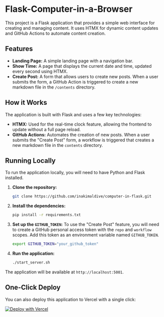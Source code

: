 # Flask-Computer-in-a-Browser

This project is a Flask application that provides a simple web interface for creating and managing content. It uses HTMX for dynamic content updates and GitHub Actions to automate content creation.

## Features

- **Landing Page:** A simple landing page with a navigation bar.
- **Show Time:** A page that displays the current date and time, updated every second using HTMX.
- **Create Post:** A form that allows users to create new posts. When a user submits the form, a GitHub Action is triggered to create a new markdown file in the `/contents` directory.

## How it Works

The application is built with Flask and uses a few key technologies:

- **HTMX:** Used for the real-time clock feature, allowing the frontend to update without a full page reload.
- **GitHub Actions:** Automates the creation of new posts. When a user submits the "Create Post" form, a workflow is triggered that creates a new markdown file in the `contents` directory.

## Running Locally

To run the application locally, you will need to have Python and Flask installed.

1.  **Clone the repository:**
    ```bash
    git clone https://github.com/inakimaldive/computer-in-flask.git
    ```
2.  **Install the dependencies:**
    ```bash
    pip install -r requirements.txt
    ```
3.  **Set up the `GITHUB_TOKEN`:**
    To use the "Create Post" feature, you will need to create a GitHub personal access token with the `repo` and `workflow` scopes. Add this token as an environment variable named `GITHUB_TOKEN`.
    ```bash
    export GITHUB_TOKEN="your_github_token"
    ```
4.  **Run the application:**
    ```bash
    ./start_server.sh
    ```
The application will be available at `http://localhost:5001`.

## One-Click Deploy

You can also deploy this application to Vercel with a single click:

[![Deploy with Vercel](https://vercel.com/button)](https://vercel.com/new/clone?repository-url=https%3A%2F%2Fgithub.com%2Finakimaldive%2Fcomputer-in-flask)

